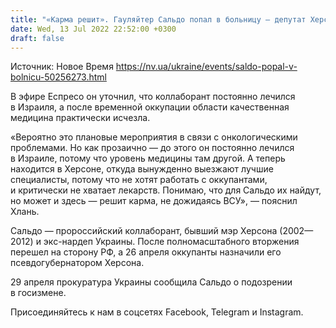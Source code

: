 ```yaml
---
title: "«Карма решит». Гауляйтер Сальдо попал в больницу — депутат Херсонского облсовета"
date: Wed, 13 Jul 2022 22:52:00 +0300
draft: false
---
```

Источник: Новое Время https://nv.ua/ukraine/events/saldo-popal-v-bolnicu-50256273.html


 В эфире Еспресо он уточнил, что коллаборант постоянно лечился в Израиля, а после временной оккупации области качественная медицина практически исчезла.

«Вероятно это плановые мероприятия в связи с онкологическими проблемами. Но как прозаично — до этого он постоянно лечился в Израиле, потому что уровень медицины там другой. А теперь находится в Херсоне, откуда вынужденно выезжают лучшие специалисты, потому что не хотят работать с оккупантами, и критически не хватает лекарств. Понимаю, что для Сальдо их найдут, но может и здесь — решит карма, не дожидаясь ВСУ», — пояснил Хлань.

Сальдо — пророссийский коллаборант, бывший мэр Херсона (2002—2012) и экс-нардеп Украины. После полномасштабного вторжения перешел на сторону РФ, а 26 апреля оккупанты назначили его псевдогубернатором Херсона.

29 апреля прокуратура Украины сообщила Сальдо о подозрении в госизмене.

Присоединяйтесь к нам в соцсетях Facebook, Telegram и Instagram.
